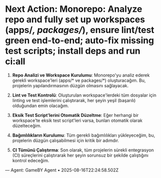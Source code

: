 # Next Action: Monorepo: Analyze repo and fully set up workspaces (apps/*, packages/*), ensure lint/test green end-to-end; auto-fix missing test scripts; install deps and run ci:all

1. **Repo Analizi ve Workspace Kurulumu**: Monorepo'yu analiz ederek gerekli workspace'leri (apps/* ve packages/*) oluşturacağım. Bu, projelerin yapılandırmasının düzgün olmasını sağlayacak.

2. **Lint ve Test Kontrolü**: Oluşturulan workspace'lerdeki tüm dosyalar için linting ve test işlemlerini çalıştırarak, her şeyin yeşil (başarılı) olduğundan emin olacağım.

3. **Eksik Test Script'lerini Otomatik Düzeltme**: Eğer herhangi bir workspace'te eksik test script'leri varsa, bunları otomatik olarak düzelteceğim.

4. **Bağımlılıkların Kurulumu**: Tüm gerekli bağımlılıkları yükleyeceğim, bu, projelerin düzgün çalışabilmesi için kritik bir adımdır.

5. **CI Tümünü Çalıştırma**: Son olarak, tüm projelerin sürekli entegrasyon (CI) süreçlerini çalıştırarak her şeyin sorunsuz bir şekilde çalıştığını kontrol edeceğim.

— Agent: GameBY Agent • 2025-08-16T22:24:58.502Z
